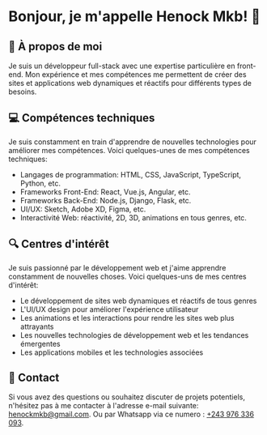 # Bonjour, je m'appelle Henock Mkb! 👋

## 🚀 À propos de moi

Je suis un développeur full-stack avec une expertise particulière en front-end. Mon expérience et mes compétences me permettent de créer des sites et applications web dynamiques et réactifs pour différents types de besoins.

## 💻 Compétences techniques

Je suis constamment en train d'apprendre de nouvelles technologies pour améliorer mes compétences. Voici quelques-unes de mes compétences techniques:

-   Langages de programmation: HTML, CSS, JavaScript, TypeScript, Python, etc.
-   Frameworks Front-End: React, Vue.js, Angular, etc.
-   Frameworks Back-End: Node.js, Django, Flask, etc.
-   UI/UX: Sketch, Adobe XD, Figma, etc.
-   Interactivité Web: réactivité, 2D, 3D, animations en tous genres, etc.
## 🔍 Centres d'intérêt

Je suis passionné par le développement web et j'aime apprendre constamment de nouvelles choses. Voici quelques-uns de mes centres d'intérêt:
-   Le développement de sites web dynamiques et réactifs de tous genres
-   L'UI/UX design pour améliorer l'expérience utilisateur
-   Les animations et les interactions pour rendre les sites web plus attrayants
-   Les nouvelles technologies de développement web et les tendances émergentes
-   Les applications mobiles et les technologies associées

## 💬 Contact

Si vous avez des questions ou souhaitez discuter de projets potentiels, n'hésitez pas à me contacter à l'adresse e-mail suivante: [henockmkb@gmail.com](mailto:henockmkb@gmail.com).
Ou par Whatsapp via ce numero : [+243 976 336 093](tel:+243976336093).
